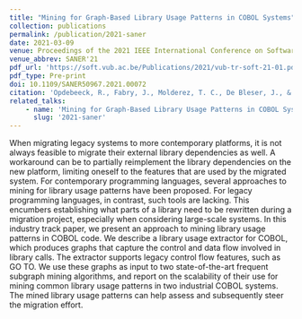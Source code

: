 ```yaml
---
title: "Mining for Graph-Based Library Usage Patterns in COBOL Systems"
collection: publications
permalink: /publication/2021-saner
date: 2021-03-09
venue: Proceedings of the 2021 IEEE International Conference on Software Analysis, Evolution and Reengineering (SANER'21)
venue_abbrev: SANER'21
pdf_url: 'https://soft.vub.ac.be/Publications/2021/vub-tr-soft-21-01.pdf'
pdf_type: Pre-print
doi: 10.1109/SANER50967.2021.00072
citation: 'Opdebeeck, R., Fabry, J., Molderez, T. C., De Bleser, J., & De Roover, C. (2021). <i>Mining for Graph-Based Library Usage Patterns in COBOL Systems.</i> In Proceedings of the 2021 IEEE International Conference on Software Analysis, Evolution and Reengineering (pp. 595-599). IEEE.'
related_talks:
    - name: 'Mining for Graph-Based Library Usage Patterns in COBOL Systems'
      slug: '2021-saner'
---
```

When migrating legacy systems to more contemporary platforms, it is not always feasible to migrate their external library dependencies as well. A workaround can be to partially reimplement the library dependencies on the new platform, limiting oneself to the features that are used by the migrated system. For contemporary programming languages, several approaches to mining for library usage patterns have been proposed. For legacy programming languages, in contrast, such tools are lacking. This encumbers establishing what parts of a library need to be rewritten during a migration project, especially when considering large-scale systems.
In this industry track paper, we present an approach to mining library usage patterns in COBOL code. We describe a library usage extractor for COBOL, which produces graphs that capture the control and data flow involved in library calls. The extractor supports legacy control flow features, such as GO TO. We use these graphs as input to two state-of-the-art frequent subgraph mining algorithms, and report on the scalability of their use for mining common library usage patterns in two industrial COBOL systems. The mined library usage patterns can help assess and subsequently steer the migration effort.
